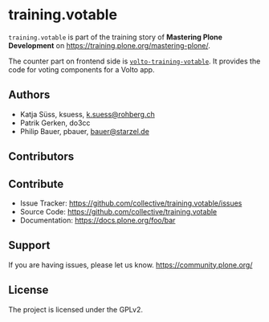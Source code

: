 # training.votable

`training.votable` is part of the training story of **Mastering Plone Development** on https://training.plone.org/mastering-plone/.

The counter part on frontend side is [`volto-training-votable`](https://github.com/collective/volto-training-votable).
It provides the code for voting components for a Volto app.


## Authors

- Katja Süss, ksuess, k.suess@rohberg.ch
- Patrik Gerken, do3cc
- Philip Bauer, pbauer, bauer@starzel.de


## Contributors


## Contribute

- Issue Tracker: https://github.com/collective/training.votable/issues
- Source Code: https://github.com/collective/training.votable
- Documentation: https://docs.plone.org/foo/bar


## Support

If you are having issues, please let us know. https://community.plone.org/


## License

The project is licensed under the GPLv2.

